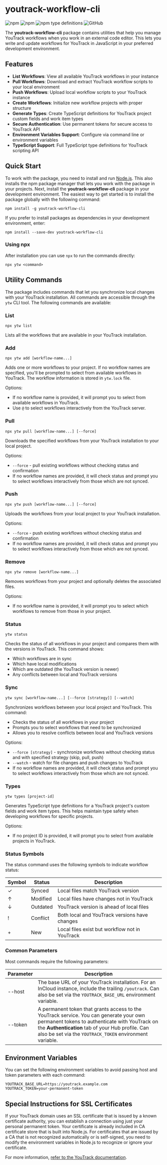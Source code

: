 # youtrack-workflow-cli
<img alt="npm" src="https://img.shields.io/npm/v/youtrack-workflow-cli"> <img alt="npm" src="https://img.shields.io/npm/dm/youtrack-workflow-cli?label=npm"> <img alt="npm type definitions" src="https://img.shields.io/npm/types/youtrack-workflow-cli"> <img alt="GitHub" src="https://img.shields.io/github/license/udamir/youtrack-workflow-cli">

The **youtrack-workflow-cli** package contains utilities that help you manage YouTrack workflows when you work in an external code editor. This lets you write and update workflows for YouTrack in JavaScript in your preferred development environment.

## Features

- **List Workflows**: View all available YouTrack workflows in your instance
- **Pull Workflows**: Download and extract YouTrack workflow scripts to your local environment
- **Push Workflows**: Upload local workflow scripts to your YouTrack instance
- **Create Workflows**: Initialize new workflow projects with proper structure
- **Generate Types**: Create TypeScript definitions for YouTrack project custom fields and work item types
- **Secure Authentication**: Use permanent tokens for secure access to YouTrack API
- **Environment Variables Support**: Configure via command line or environment variables
- **TypeScript Support**: Full TypeScript type definitions for YouTrack scripting API

## Quick Start

To work with the package, you need to install and run [Node.js](https://nodejs.org/en/). This also installs
the npm package manager that lets you work with the package in your projects.
Next, install the **youtrack-workflow-cli** package in your development environment. The easiest way to get
started is to install the package globally with the following command:

```
npm install -g youtrack-workflow-cli
```

If you prefer to install packages as dependencies in your development environment, enter:

```
npm install --save-dev youtrack-workflow-cli
```

### Using npx

After installation you can use `npx` to run the commands directly:

```
npx ytw <command>
```

## Utility Commands

The package includes commands that let you synchronize local changes with your YouTrack installation. All commands are accessible through the `ytw` CLI tool. The following
commands are available:

### List

```
npx ytw list
```

Lists all the workflows that are available in your YouTrack installation.

### Add

```
npx ytw add [workflow-name...]
```

Adds one or more workflows to your project. If no workflow names are specified, you'll be prompted to select from available workflows in YouTrack. The workflow information is stored in `ytw.lock` file.

Options:
- If no workflow name is provided, it will prompt you to select from available workflows in YouTrack.
- Use `@` to select workflows interactively from the YouTrack server.

### Pull

```
npx ytw pull [workflow-name...] [--force]
```

Downloads the specified workflows from your YouTrack installation to your local project.

Options:
- `--force` - pull existing workflows without checking status and confirmation
- If no workflow names are provided, it will check status and prompt you to select workflows interactively from those which are not synced.

### Push

```
npx ytw push [workflow-name...] [--force]
```

Uploads the workflows from your local project to your YouTrack installation.

Options:
- `--force` - push existing workflows without checking status and confirmation
- If no workflow names are provided, it will check status and prompt you to select workflows interactively from those which are not synced.

### Remove

```
npx ytw remove [workflow-name...]
```

Removes workflows from your project and optionally deletes the associated files.

Options:
- If no workflow name is provided, it will prompt you to select which workflows to remove from those in your project.

### Status

```
ytw status
```

Checks the status of all workflows in your project and compares them with the versions in YouTrack. This command shows:
- Which workflows are in sync
- Which have local modifications
- Which are outdated (the YouTrack version is newer)
- Any conflicts between local and YouTrack versions

### Sync

```
ytw sync [workflow-name...] [--force [strategy]] [--watch]
```

Synchronizes workflows between your local project and YouTrack. This command:
- Checks the status of all workflows in your project
- Prompts you to select workflows that need to be synchronized
- Allows you to resolve conflicts between local and YouTrack versions

Options:
- `--force [strategy]` - synchronize workflows without checking status and with specified strategy (skip, pull, push)
- `--watch` - watch for file changes and push changes to YouTrack
- If no workflow names are provided, it will check status and prompt you to select workflows interactively from those which are not synced.

### Types

```
ytw types [project-id]
```

Generates TypeScript type definitions for a YouTrack project's custom fields and work item types. This helps maintain type safety when developing workflows for specific projects.

Options:
- If no project ID is provided, it will prompt you to select from available projects in YouTrack.

### Status Symbols

The status command uses the following symbols to indicate workflow status:

| Symbol | Status   | Description                                    |
| ------ | -------- | ---------------------------------------------- |
| ✓      | Synced   | Local files match YouTrack version             |
| ↑      | Modified | Local files have changes not in YouTrack       |
| ↓      | Outdated | YouTrack version is ahead of local files       |
| !      | Conflict | Both local and YouTrack versions have changes  |
| +      | New      | Local files exist but workflow not in YouTrack |

### Common Parameters

Most commands require the following parameters:

| Parameter | Description                                                                                                                                                                                                                                            |
| --------- | ------------------------------------------------------------------------------------------------------------------------------------------------------------------------------------------------------------------------------------------------------ |
| --host    | The base URL of your YouTrack installation. For an InCloud instance, include the trailing `/youtrack`. Can also be set via the `YOUTRACK_BASE_URL` environment variable.                                                                                 |
| --token   | A permanent token that grants access to the YouTrack service. You can generate your own permanent tokens to authenticate with YouTrack on the **Authentication** tab of your Hub profile. Can also be set via the `YOUTRACK_TOKEN` environment variable. |

## Environment Variables

You can set the following environment variables to avoid passing host and token parameters with each command:

```
YOUTRACK_BASE_URL=https://youtrack.example.com
YOUTRACK_TOKEN=your-permanent-token
```

## Special Instructions for SSL Certificates

If your YouTrack domain uses an SSL certificate that is issued by a known certificate authority, you can establish a connection using just your personal permanent token. Your certificate is already included in CA certificate store that is built into Node.js. For certificates that are issued by a CA that is not recognized automatically or is self-signed, you need to modify the environment variables in Node.js to recognize or ignore your certificate.

For more information, [refer to the YouTrack documentation](https://www.jetbrains.com/help/youtrack/incloud/js-workflow-external-editor.html#special-instructions-ssl-certificates).
